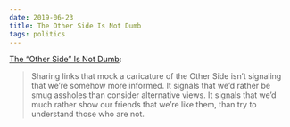 ```yaml
---
date: 2019-06-23
title: The Other Side Is Not Dumb
tags: politics
---
```


[The “Other Side” Is Not Dumb](https://medium.com/@SeanBlanda/the-other-side-is-not-dumb-2670c1294063):

> Sharing links that mock a caricature of the Other Side isn’t signaling that we’re somehow more informed. It signals that we’d rather be smug assholes than consider alternative views. It signals that we’d much rather show our friends that we’re like them, than try to understand those who are not.